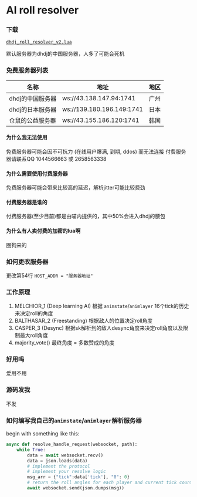 # AI roll resolver

### 下载

[`dhdj_roll_resolver_v2.lua`](dhdj_roll_resolver_v2.lua)

默认服务器为dhdj的中国服务器，人多了可能会死机

### 免费服务器列表

| 名称 | 地址 | 地区 |
| --- | --- | --- |
| dhdj的中国服务器 | ws://43.138.147.94:1741 | 广州 |
| dhdj的日本服务器 | ws://139.180.196.149:1741 | 日本 |
| 仓鼠的公益服务器 | ws://43.155.186.120:1741 | 韩国 |

#### 为什么我无法使用

免费服务器可能会因不可抗力 (在线用户爆满, 到期, ddos) 而无法连接 付费服务器请联系QQ 1044566663 或 2658563338

#### 为什么需要使用付费服务器

免费服务器可能会带来比较高的延迟，解析jitter可能比较费劲

#### 付费服务器是谁的

付费服务器(至少目前)都是由喵内提供的，其中50%会进入dhdj的腰包

#### 为什么有人卖付费的加密的lua啊

圈狗来的

### 如何更改服务器

更改第54行 `HOST_ADDR = "服务器地址"`

### 工作原理

1. MELCHIOR_1 (Deep learning AI) 根据 `animstate`/`animlayer` 16个tick的历史来决定roll的角度
2. BALTHASAR_2 (Freestanding) 根据敌人的位置决定roll角度
3. CASPER_3 (Desync) 根据sk解析到的敌人desync角度来决定roll角度以及限制最大roll角度
4. majority_vote() 最终角度 = 多数赞成的角度

### 好用吗

爱用不用

### 源码发我

不发

### 如何编写我自己的`animstate`/`animlayer`解析服务器
begin with something like this:
```python
async def resolve_handle_request(websocket, path):
    while True:
        data = await websocket.recv()
        data = json.loads(data)
        # implement the protocol
        # implement your resolve logic
        msg_arr = {"tick":data['tick'], "0": 0}
        # return the roll angles for each player and current tick count
        await websocket.send(json.dumps(msg))
```
